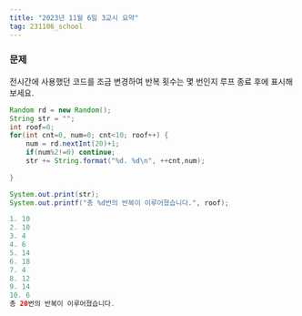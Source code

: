 ```yaml
---
title: "2023년 11월 6일 3교시 요약"
tag: 231106_school
---
```


### 문제
전시간에 사용했던 코드를 조금 변경하여 반복 횟수는 몇 번인지 루프 종료 후에 표시해보세요.
```java
Random rd = new Random();
String str = "";
int roof=0;
for(int cnt=0, num=0; cnt<10; roof++) {
    num = rd.nextInt(20)+1;
    if(num%2!=0) continue;
    str += String.format("%d. %d\n", ++cnt,num);
    
}

System.out.print(str);
System.out.printf("총 %d번의 반복이 이루어졌습니다.", roof);
```
```java
1. 10
2. 10
3. 4
4. 6
5. 14
6. 18
7. 4
8. 12
9. 14
10. 6
총 20번의 반복이 이루어졌습니다.
```